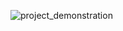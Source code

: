 
![project_demonstration](https://github.com/yeasintaha/Leaf-Disease-WebApp/assets/62749854/09c1b4fb-cc80-4fdd-9aba-bd8662d334af)
